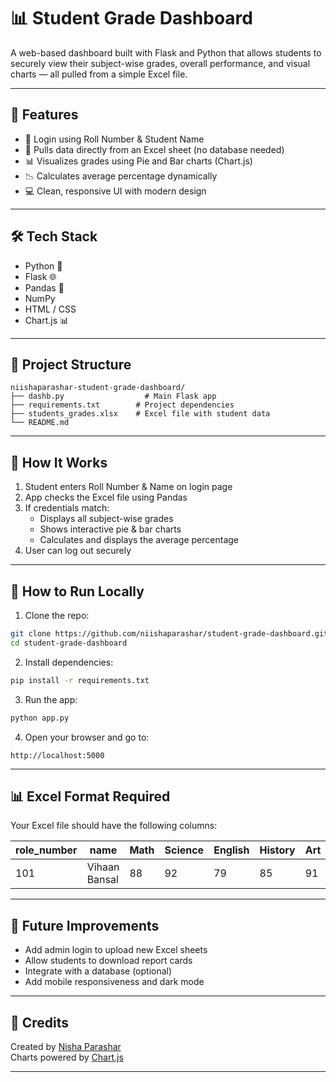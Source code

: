 
# 📊 Student Grade Dashboard

A web-based dashboard built with Flask and Python that allows students to securely view their subject-wise grades, overall performance, and visual charts — all pulled from a simple Excel file.

---

## 🚀 Features

- 🔐 Login using Roll Number & Student Name
- 📑 Pulls data directly from an Excel sheet (no database needed)
- 📊 Visualizes grades using Pie and Bar charts (Chart.js)
- 📉 Calculates average percentage dynamically
- 💻 Clean, responsive UI with modern design

---

## 🛠️ Tech Stack

- Python 🐍
- Flask 🌐
- Pandas 🧮
- NumPy
- HTML / CSS
- Chart.js 📊

---

## 📂 Project Structure

```
niishaparashar-student-grade-dashboard/
├── dashb.py                  # Main Flask app
├── requirements.txt        # Project dependencies
├── students_grades.xlsx    # Excel file with student data
└── README.md
```

---

## 🧪 How It Works

1. Student enters Roll Number & Name on login page  
2. App checks the Excel file using Pandas  
3. If credentials match:
   - Displays all subject-wise grades
   - Shows interactive pie & bar charts
   - Calculates and displays the average percentage  
4. User can log out securely

---

## 📝 How to Run Locally

1. Clone the repo:
```bash
git clone https://github.com/niishaparashar/student-grade-dashboard.git
cd student-grade-dashboard
```

2. Install dependencies:
```bash
pip install -r requirements.txt
```

3. Run the app:
```bash
python app.py
```

4. Open your browser and go to:
```
http://localhost:5000
```

---

## 📊 Excel Format Required

Your Excel file should have the following columns:

| role_number | name         | Math | Science | English | History | Art |
|-------------|--------------|------|---------|---------|---------|-----|
| 101         | Vihaan Bansal| 88   | 92      | 79      | 85      | 91  |

---

## 📌 Future Improvements

- Add admin login to upload new Excel sheets
- Allow students to download report cards
- Integrate with a database (optional)
- Add mobile responsiveness and dark mode

---

## 🤝 Credits

Created by [Nisha Parashar](https://github.com/niishaparashar)  
Charts powered by [Chart.js](https://www.chartjs.org/)

---


